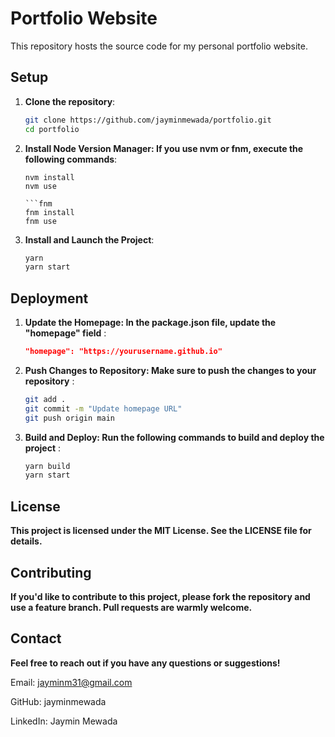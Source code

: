 # Portfolio Website

This repository hosts the source code for my personal portfolio website.

## Setup

1. **Clone the repository**:
   ```sh
   git clone https://github.com/jayminmewada/portfolio.git
   cd portfolio

2. **Install Node Version Manager: If you use nvm or fnm, execute the following commands**:
   ``` nvm
   nvm install
   nvm use

   ```fnm
   fnm install
   fnm use

3. **Install and Launch the Project**:
   ```sh
   yarn
   yarn start

## Deployment

1. **Update the Homepage: In the package.json file, update the "homepage" field** : 
   ```Json
   "homepage": "https://yourusername.github.io"

2. **Push Changes to Repository: Make sure to push the changes to your repository** : 
   ```sh
   git add .
   git commit -m "Update homepage URL"
   git push origin main

3. **Build and Deploy: Run the following commands to build and deploy the project** : 
   ```sh
   yarn build
   yarn start

## License
**This project is licensed under the MIT License. See the LICENSE file for details.**

## Contributing
**If you'd like to contribute to this project, please fork the repository and use a feature branch. Pull requests are warmly welcome.**

## Contact
**Feel free to reach out if you have any questions or suggestions!**

Email: jayminm31@gmail.com

GitHub: jayminmewada

LinkedIn: Jaymin Mewada
